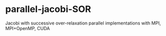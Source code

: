 # parallel-jacobi-SOR
Jacobi with successive over-relaxation parallel implementations with MPI, MPI+OpenMP, CUDA
